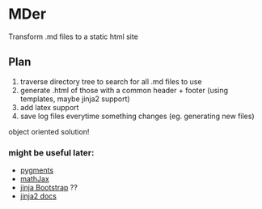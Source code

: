 MDer
====

Transform .md files to a static html site

## Plan ##

1.  traverse directory tree to search for all .md files to use
2.  generate .html of those with a common header + footer
(using templates, maybe jinja2 support)
3.  add latex support
4.  save log files everytime something changes (eg. generating new files)

object oriented solution!


### might be useful later: ###

*   [pygments](http://pygments.org/docs/quickstart/)
*   [mathJax](http://www.mathjax.org/)
*   [jinja Bootstrap](https://github.com/auzigog/jinja-bootstrap/) ??
*   [jinja2 docs](http://jinja.pocoo.org/docs/)

